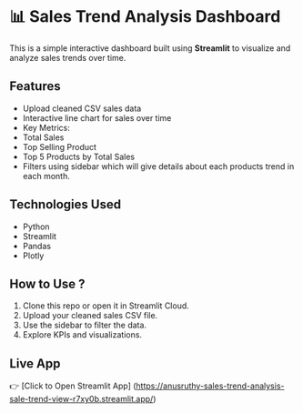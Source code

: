 
# 📊 Sales Trend Analysis Dashboard

This is a simple interactive dashboard built using **Streamlit** to visualize and analyze sales trends over time.

## Features

- Upload cleaned CSV sales data
- Interactive line chart for sales over time
-  Key Metrics:
  - Total Sales
  - Top Selling Product
- Top 5 Products by Total Sales
- Filters using sidebar which will give details about each products trend in each month.

## Technologies Used

- Python
- Streamlit
- Pandas
- Plotly

## How to Use ?

1. Clone this repo or open it in Streamlit Cloud.
2. Upload your cleaned sales CSV file.
3. Use the sidebar to filter the data.
4. Explore KPIs and visualizations.

##  Live App

👉 [Click to Open Streamlit App] (https://anusruthy-sales-trend-analysis-sale-trend-view-r7xy0b.streamlit.app/)